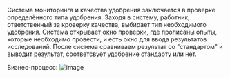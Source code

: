 Система мониторинга и качества удобрения заключается в проверке определённого типа удобрения.
Заходя в систему, работник, ответственный за кроверку качества, выбирает тип необходимого удобрения.
Система открывает окно проверки, где прописаны опыты, которые необходимо провести, и есть окно для ввода результатов исследований.
После система сравниваем результат со "стандартом" и выводит результат, соответсвует удобрение стандарту или нет.

Бизнес-процесс:
![image](https://github.com/Veronikamast/quality_monitoring/assets/165644160/696209c4-ff94-46b7-b77e-25d1013e9cfa)
